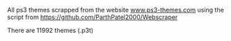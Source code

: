 All ps3 themes scrapped from the website www.ps3-themes.com using the script from https://github.com/ParthPatel2000/Webscraper

There are 11992 themes (.p3t)
